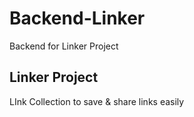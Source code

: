 # Backend-Linker
Backend for Linker Project

## Linker Project
LInk Collection to save & share links easily 
